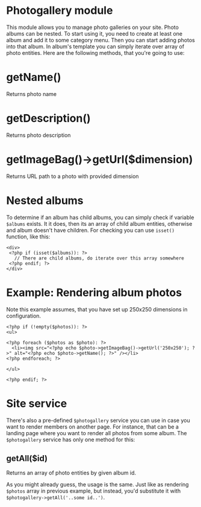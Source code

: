 Photogallery module
===================

This module allows you to manage photo galleries on your site. Photo albums can be nested. To start using it, you need to create at least one album and add it to some category menu. Then you can start adding photos into that album. In album's template you can simply iterate over array of photo entities. Here are the following methods, that you're going to use:

# getName()

Returns photo name

# getDescription()

Returns photo description

# getImageBag()->getUrl($dimension)

Returns URL path to a photo with provided dimension

# Nested albums
To determine if an album has child albums, you can simply check if variable `$albums` exists. It it does, then its an array of child album entities, otherwise and album doesn't have children. For checking you can use `isset()` function, like this:
 

    <div>
     <?php if (isset($albums)): ?>
       // There are child albums, do iterate over this array somewhere
     <?php endif; ?>
    </div>


# Example: Rendering album photos

Note this example assumes, that you have set up 250x250 dimensions in configuration.

    <?php if (!empty($photos)): ?>
    <ul>
    
    <?php foreach ($photos as $photo): ?>
      <li><img src="<?php echo $photo->getImageBag()->getUrl('250x250'); ?>" alt="<?php echo $photo->getName(); ?>" /></li>
    <?php endforeach; ?>
    
    </ul>
    
    <?php endif; ?>

# Site service

There's also a pre-defined `$photogallery` service you can use in case you want to render members on another page. For instance, that can be a landing page where you want to render all photos from some album. The `$photogallery` service has only one method for this:

## getAll($id)

Returns an array of photo entities by given album id.

As you might already guess, the usage is the same. Just like as rendering `$photos` array in previous example, but instead, you'd substitute it with `$photogallery->getAll('..some id..')`.